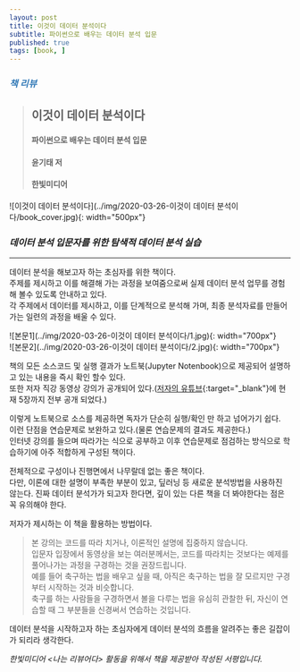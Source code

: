 ```yaml
---
layout: post
title: 이것이 데이터 분석이다
subtitle: 파이썬으로 배우는 데이터 분석 입문
published: true
tags: [book, ]
---
```


### <span style="color:#337ab7;">***책 리뷰***</span>
>## **이것이 데이터 분석이다**
>#### 파이썬으로 배우는 데이터 분석 입문
>#### 윤기태 저
>#### 한빛미디어  


![이것이 데이터 분석이다](../img/2020-03-26-이것이 데이터 분석이다/book_cover.jpg){: width="500px"}

### ***데이터 분석 입문자를 위한 탐색적 데이터 분석 실습***

---
  

데이터 분석을 해보고자 하는 초심자를 위한 책이다.  
주제를 제시하고 이를 해결해 가는 과정을 보여줌으로써 실제 데이터 분석 업무를 경험해 볼수 있도록 안내하고 있다.   
각 주제에서 데이터를 제시하고, 이를 단계적으로 분석해 가며, 최종 분석자료를 만들어가는 일련의 과정을 배울 수 있다.  
  

![본문1](../img/2020-03-26-이것이 데이터 분석이다/1.jpg){: width="700px"}  
![본문2](../img/2020-03-26-이것이 데이터 분석이다/2.jpg){: width="700px"}  

책의 모든 소스코드 및 실행 결과가 노트북(Jupyter Notenbook)으로 제공되어 설명하고 있는 내용을 즉시 확인 할수 있다.  
또한 저자 직강 동영상 강의가 공개되어 있다.([저자의 유튜브](https://www.youtube.com/channel/UCmWjmDlmMcuZ018xIHuh3iQ){:target="_blank"}에 현재 5장까지 전부 공개 되었다.)  

이렇게 노트북으로 소스를 제공하면 독자가 단순히 실행/확인 만 하고 넘어가기 쉽다.  
이런 단점을 연습문제로 보완하고 있다.(물론 연습문제의 결과도 제공한다.)  
인터넷 강의를 들으며 따라가는 식으로 공부하고 이후 연습문제로 점검하는 방식으로 학습하기에 아주 적합하게 구성된 책이다.  


전체적으로 구성이나 진행면에서 나무랄데 없는 좋은 책이다.  
다만, 이론에 대한 설명이 부족한 부분이 있고, 딮러닝 등 새로운 분석방법을 사용하진 않는다. 
진짜 데이터 분석가가 되고자 한다면, 깊이 있는 다른 책을 더 봐야한다는 점은 꼭 유의해야 한다.
  
  
저자가 제시하는 이 책을 활용하는 방법이다.  
>본 강의는 코드를 따라 치거나, 이론적인 설명에 집중하지 않습니다.  
>입문자 입장에서 동영상을 보는 여러분께서는, 코드를 따라치는 것보다는 예제를 풀어나가는 과정을 구경하는 것을 권장드립니다.  
>예를 들어 축구하는 법을 배우고 싶을 때, 아직은 축구하는 법을 잘 모르지만 구경부터 시작하는 것과 비슷합니다.  
>축구를 하는 사람들을 구경하면서 볼을 다루는 법을 유심히 관찰한 뒤, 자신이 연습할 때 그 부분들을 신경써서 연습하는 것입니다.  

데이터 분석을 시작하고자 하는 초심자에게 데이터 분석의 흐름을 알려주는 좋은 길잡이가 되리라 생각한다.  
  
*한빛미디어 \<나는 리뷰어다\> 활동을 위해서 책을 제공받아 작성된 서평입니다.* 